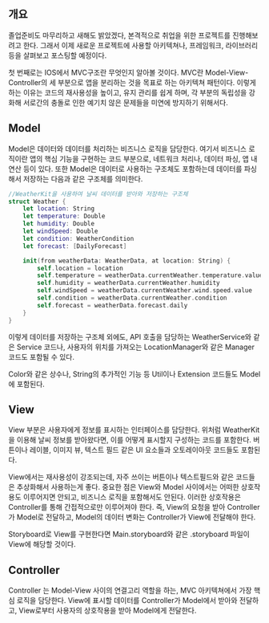 ## 개요

졸업준비도 마무리하고 새해도 밝았겠다, 본격적으로 취업을 위한 프로젝트를 진행해보려고 한다.
그래서 이제 새로운 프로젝트에 사용할 아키텍쳐나, 프레임워크, 라이브러리 등을 살펴보고 포스팅할 예정이다.

첫 번째로는 IOS에서 MVC구조란 무엇인지 알아볼 것이다.
MVC란 Model-View-Controller의 세 부분으로 앱을 분리하는 것을 목표로 하는 아키텍쳐 패턴이다.
이렇게 하는 이유는 코드의 재사용성을 높이고, 유지 관리를 쉽게 하며, 각 부분의 독립성을 강화해 서로간의 충돌로 인한 예기치 않은 문제들을 미연에 방지하기 위해서다.

## Model

Model은 데이터와 데이터를 처리하는 비즈니스 로직을 담당한다.
여기서 비즈니스 로직이란 앱의 핵심 기능을 구현하는 코드 부분으로, 네트워크 처리나, 데이터 파싱, 앱 내 연산 등이 있다.
또한 Model은 데이터로 사용하는 구조체도 포함하는데 데이터를 파싱해서 저장하는 다음과 같은 구조체를 의미한다.

```Swift
//WeatherKit을 사용하여 날씨 데이터를 받아와 저장하는 구조체
struct Weather {
    let location: String
    let temperature: Double
    let humidity: Double
    let windSpeed: Double
    let condition: WeatherCondition
    let forecast: [DailyForecast]

    init(from weatherData: WeatherData, at location: String) {
        self.location = location
        self.temperature = weatherData.currentWeather.temperature.value
        self.humidity = weatherData.currentWeather.humidity
        self.windSpeed = weatherData.currentWeather.wind.speed.value
        self.condition = weatherData.currentWeather.condition
        self.forecast = weatherData.forecast.daily
    }
}
```

이렇게 데이터를 저장하는 구조체 외에도, API 호출을 담당하는 WeatherService와 같은 Service 코드나,
사용자의 위치를 가져오는 LocationManager와 같은 Manager 코드도 포함될 수 있다.

Color와 같은 상수나, String의 추가적인 기능 등 Util이나 Extension 코드들도 Model에 포함된다.

## View

View 부분은 사용자에게 정보를 표시하는 인터페이스를 담당한다.
위처럼 WeatherKit을 이용해 날씨 정보를 받아왔다면, 이를 어떻게 표시할지 구성하는 코드를 포함한다.
버튼이나 레이블, 이미지 뷰, 텍스트 필드 같은 UI 요소들과 오토레이아웃 코드들도 포함된다.

View에서는 재사용성이 강조되는데, 자주 쓰이는 버튼이나 텍스트필드와 같은 코드들은 추상화해서 사용하는게 좋다.
중요한 점은 View와 Model 사이에서는 어떠한 상호작용도 이루어지면 안되고, 비즈니스 로직을 포함해서도 안된다.
이러한 상호작용은 Controller를 통해 간접적으로만 이루어져야 한다.
즉, View의 요청을 받아 Controller가 Model로 전달하고, Model의 데이터 변화는 Controller가 View에 전달해야 한다.

Storyboard로 View를 구현한다면 Main.storyboard와 같은 .storyboard 파일이 View에 해당할 것이다.

## Controller

Controller 는 Model-View 사이의 연결고리 역할을 하는, MVC 아키텍쳐에서 가장 핵심 로직을 담당한다.
View에 표시할 데이터를 Controller가 Model에서 받아와 전달하고, View로부터 사용자의 상호작용을 받아 Model에게 전달한다.